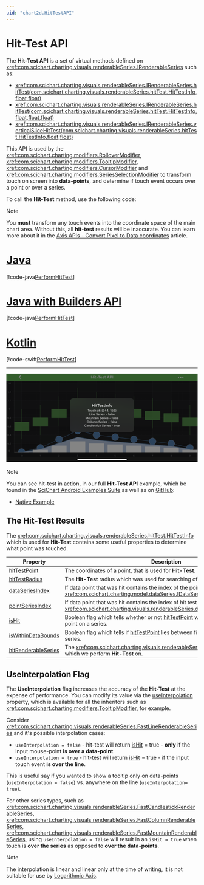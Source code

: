 ```yaml
---
uid: "chart2d.HitTestAPI"
---
```


# Hit-Test API
The **Hit-Test API** is a set of virtual methods defined on <xref:com.scichart.charting.visuals.renderableSeries.IRenderableSeries> such as:
  - <xref:com.scichart.charting.visuals.renderableSeries.IRenderableSeries.hitTest(com.scichart.charting.visuals.renderableSeries.hitTest.HitTestInfo,float,float)>
  - <xref:com.scichart.charting.visuals.renderableSeries.IRenderableSeries.hitTest(com.scichart.charting.visuals.renderableSeries.hitTest.HitTestInfo,float,float,float)>
  - <xref:com.scichart.charting.visuals.renderableSeries.IRenderableSeries.verticalSliceHitTest(com.scichart.charting.visuals.renderableSeries.hitTest.HitTestInfo,float,float)>

This API is used by the <xref:com.scichart.charting.modifiers.RolloverModifier>, <xref:com.scichart.charting.modifiers.TooltipModifier>, <xref:com.scichart.charting.modifiers.CursorModifier> and <xref:com.scichart.charting.modifiers.SeriesSelectionModifier> to transform touch on screen into **data-points**, and determine if touch event occurs over a point or over a series.

To call the **Hit-Test** method, use the following code:

> [!NOTE]
> You **must** transform any touch events into the coordinate space of the main chart area. Without this, all **hit-test** results will be inaccurate. You can learn more about it in the [Axis APIs - Convert Pixel to Data coordinates](xref:axisAPIs.AxisAPIsConvertPixelToDataCoordinates#transforming-pixels-to-the-inner-viewport) article.

# [Java](#tab/java)
[!code-java[PerformHitTest](../../samples/sandbox/app/src/main/java/com/scichart/docsandbox/examples/java/series2d/HitTestAPI.java#PerformHitTest)]
# [Java with Builders API](#tab/javaBuilder)
[!code-java[PerformHitTest](../../samples/sandbox/app/src/main/java/com/scichart/docsandbox/examples/javaBuilder/series2d/HitTestAPI.java#PerformHitTest)]
# [Kotlin](#tab/kotlin)
[!code-swift[PerformHitTest](../../samples/sandbox/app/src/main/java/com/scichart/docsandbox/examples/kotlin/series2d/HitTestAPI.kt#PerformHitTest)]
***

![Hit-Test API Example](2dChartTypes/images/hit-test-api-example.png)

> [!NOTE]
> You can see hit-test in action, in our full **Hit-Test API** example, which be found in the [SciChart Android Examples Suite](https://www.scichart.com/examples/Android-chart/) as well as on [GitHub](https://github.com/ABTSoftware/SciChart.Android.Examples):
> - [Native Example](https://www.scichart.com/example/android-chart/android-chart-example-hit-test-api/)

## The Hit-Test Results
The <xref:com.scichart.charting.visuals.renderableSeries.hitTest.HitTestInfo> which is used for **Hit-Test** contains some useful properties to determine what point was touched.

| **Property**                         | **Description**                                                                                                     |
| ------------------------------------ | ------------------------------------------------------------------------------------------------------------------- |
| [hitTestPoint](xref:com.scichart.charting.visuals.renderableSeries.hitTest.HitTestInfo.hitTestPoint)        | The coordinates of a point, that is used for **Hit-Test**.                                                                     |
| [hitTestRadius](xref:com.scichart.charting.visuals.renderableSeries.hitTest.HitTestInfo.hitTestRadius)       | The **Hit-Test** radius which was used for searching of nearest data point.                                         |
| [dataSeriesIndex](xref:com.scichart.charting.visuals.renderableSeries.hitTest.HitTestInfo.dataSeriesIndex)     | If data point that was hit contains the index of the point in <xref:com.scichart.charting.model.dataSeries.IDataSeries> which was hit.                            |
| [pointSeriesIndex](xref:com.scichart.charting.visuals.renderableSeries.hitTest.HitTestInfo.pointSeriesIndex)    | If data point that was hit contains the index of hit test point in associated <xref:com.scichart.charting.visuals.renderableSeries.data.ISeriesRenderPassData>.                |
| [isHit](xref:com.scichart.charting.visuals.renderableSeries.hitTest.HitTestInfo.isHit)               | Boolean flag which tells whether or not [hitTestPoint](xref:com.scichart.charting.visuals.renderableSeries.hitTest.HitTestInfo.hitTestPoint) was within a certain radius of point on a series. |
| [isWithinDataBounds](xref:com.scichart.charting.visuals.renderableSeries.hitTest.HitTestInfo.isWithinDataBounds)  | Boolean flag which tells if [hitTestPoint](xref:com.scichart.charting.visuals.renderableSeries.hitTest.HitTestInfo.hitTestPoint) lies between first and last X point on series.            |
| [hitRenderableSeries](xref:com.scichart.charting.visuals.renderableSeries.hitTest.HitTestInfo.hitRenderableSeries) | The <xref:com.scichart.charting.visuals.renderableSeries.IRenderableSeries> which we perform **Hit-Test** on.                                                        |

## UseInterpolation Flag
The **UseInterpolation** flag increases the accuracy of the **Hit-Test** at the expense of performance. You can modify its value via the [useInterpolation](xref:com.scichart.charting.modifiers.TooltipModifierBase.setUseInterpolation(boolean)) property, which is available for all the inheritors such as <xref:com.scichart.charting.modifiers.TooltipModifier>, for example.

Consider <xref:com.scichart.charting.visuals.renderableSeries.FastLineRenderableSeries> and it's possible interpolation cases:
- `useInterpolation = false` - hit-test will return [isHit](xref:com.scichart.charting.visuals.renderableSeries.hitTest.HitTestInfo.isHit) = true - **only** if the input mouse-point **is over a data-point**.
- `useInterpolation = true` - hit-test will return [isHit](xref:com.scichart.charting.visuals.renderableSeries.hitTest.HitTestInfo.isHit) = true - if the input touch event **is over the line**.

This is useful say if you wanted to show a tooltip only on data-points (`useInterpolation = false`) vs. anywhere on the line (`useInterpolation= true`).

For other series types, such as <xref:com.scichart.charting.visuals.renderableSeries.FastCandlestickRenderableSeries>, <xref:com.scichart.charting.visuals.renderableSeries.FastColumnRenderableSeries>, <xref:com.scichart.charting.visuals.renderableSeries.FastMountainRenderableSeries>, using `useInterpolation = false` will result in an `isHit = true` when touch is **over the series** as opposed to **over the data-points**.

> [!NOTE]
> The interpolation is linear and linear only at the time of writing, it is not suitable for use by [Logarithmic Axis](xref:axis.AxisAPIs#logarithmicnumericaxis).

